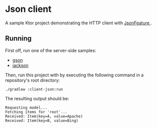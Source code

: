 # Json client

A sample Ktor project demonstrating the HTTP client with [JsonFeature ](https://ktor.io/docs/json-feature.html). 

## Running

First off, run one of the server-side samples:
* [gson](../gson/README.md)
* [jackson](../jackson/README.md)

Then, run this project with by executing the following command in a repository's root directory:

```
./gradlew :client-json:run
```

The resulting output should be:

```text
Requesting model...
Fetching items for 'root'...
Received: Item(key=A, value=Apache)
Received: Item(key=B, value=Bing)
```